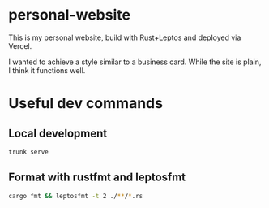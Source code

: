 # personal-website
This is my personal website, build with Rust+Leptos and deployed via Vercel.

I wanted to achieve a style similar to a business card. While the site is plain,
I think it functions well.

# Useful dev commands

## Local development
```bash
trunk serve
```

## Format with rustfmt and leptosfmt
```bash
cargo fmt && leptosfmt -t 2 ./**/*.rs
```
